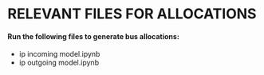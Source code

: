 # RELEVANT FILES FOR ALLOCATIONS
#### Run the following files to generate bus allocations:
- ip incoming model.ipynb
- ip outgoing model.ipynb
